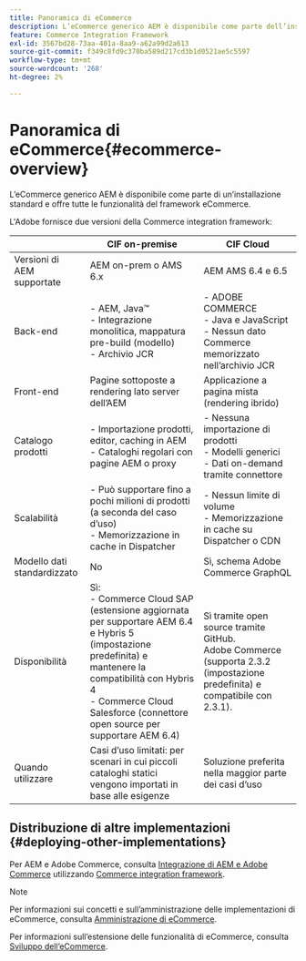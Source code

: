 ```yaml
---
title: Panoramica di eCommerce
description: L’eCommerce generico AEM è disponibile come parte dell’installazione standard e offre tutte le funzionalità del framework eCommerce.
feature: Commerce Integration Framework
exl-id: 3567bd28-73aa-401a-8aa9-a62a99d2a613
source-git-commit: f349c8fd9c370ba589d217cd3b1d0521ae5c5597
workflow-type: tm+mt
source-wordcount: '268'
ht-degree: 2%

---
```


# Panoramica di eCommerce{#ecommerce-overview}

L’eCommerce generico AEM è disponibile come parte di un’installazione standard e offre tutte le funzionalità del framework eCommerce.

L&#39;Adobe fornisce due versioni della Commerce integration framework:

|                         | CIF on-premise | CIF Cloud |
|-------------------------|--------------------------------------------------------------------------------------------------------------------------------------------------------------------------------------------------------|------------------------------------------------------------------------------------------------------------------------|
| Versioni di AEM supportate | AEM on-prem o AMS 6.x | AEM AMS 6.4 e 6.5 |
| Back-end | - AEM, Java™ <br> - Integrazione monolitica, mappatura pre-build (modello)<br> - Archivio JCR | - ADOBE COMMERCE <br>- Java e JavaScript <br>- Nessun dato Commerce memorizzato nell’archivio JCR |
| Front-end | Pagine sottoposte a rendering lato server dell’AEM | Applicazione a pagina mista (rendering ibrido) |
| Catalogo prodotti | - Importazione prodotti, editor, caching in AEM <br>- Cataloghi regolari con pagine AEM o proxy | - Nessuna importazione di prodotti <br>- Modelli generici <br>- Dati on-demand tramite connettore |
| Scalabilità | - Può supportare fino a pochi milioni di prodotti (a seconda del caso d’uso) <br> - Memorizzazione in cache in Dispatcher | - Nessun limite di volume <br>- Memorizzazione in cache su Dispatcher o CDN |
| Modello dati standardizzato | No | Sì, schema Adobe Commerce GraphQL |
| Disponibilità | Sì:<br> - Commerce Cloud SAP (estensione aggiornata per supportare AEM 6.4 e Hybris 5 (impostazione predefinita) e mantenere la compatibilità con Hybris 4 <br>- Commerce Cloud Salesforce (connettore open source per supportare AEM 6.4) | Sì tramite open source tramite GitHub. <br> Adobe Commerce (supporta 2.3.2 (impostazione predefinita) e compatibile con 2.3.1). |
| Quando utilizzare | Casi d’uso limitati: per scenari in cui piccoli cataloghi statici vengono importati in base alle esigenze | Soluzione preferita nella maggior parte dei casi d’uso |


## Distribuzione di altre implementazioni {#deploying-other-implementations}

Per AEM e Adobe Commerce, consulta [Integrazione di AEM e Adobe Commerce](/help/commerce/cif/integrating/magento.md) utilizzando [Commerce integration framework](/help/commerce/cif/introduction.md).

>[!NOTE]
>
>Per informazioni sui concetti e sull’amministrazione delle implementazioni di eCommerce, consulta [Amministrazione di eCommerce](/help/commerce/cif-classic/administering/ecommerce.md).
>
>Per informazioni sull’estensione delle funzionalità di eCommerce, consulta [Sviluppo dell’eCommerce](/help/commerce/cif-classic/developing/ecommerce.md).
